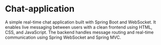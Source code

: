 # Chat-application

A simple real-time chat application built with Spring Boot and WebSocket. It enables live messaging between users with a clean frontend using HTML, CSS, and JavaScript. The backend handles message routing and real-time communication using Spring WebSocket and Spring MVC.
